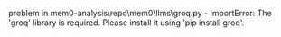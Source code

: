 problem in mem0-analysis\repo\mem0\llms\groq.py - ImportError: The 'groq' library is required. Please install it using 'pip install groq'.
